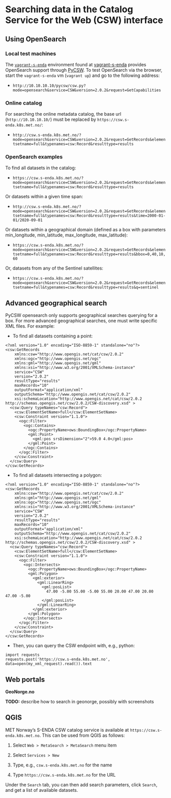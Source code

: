 Searching data in the Catalog Service for the Web (CSW) interface
=================================================================

Using OpenSearch
----------------

### Local test machines

The [`vagrant-s-enda`](https://github.com/metno/vagrant-s-enda) environment found at [vagrant-s-enda](https://github.com/metno/vagrant-s-enda) provides OpenSearch support through [PyCSW](https://github.com/geopython/pycsw). To test OpenSearch via the browser, start the `vagrant-s-enda` vm (`vagrant up`) and go to the following address:

-   `http://10.10.10.10/pycsw/csw.py?mode=opensearch&service=CSW&version=2.0.2&request=GetCapabilities`

### Online catalog

For searching the online metadata catalog, the base url (`http://10.10.10.10/`) must be replaced by `https://csw.s-enda.k8s.met.no/`:

-   `http://csw.s-enda.k8s.met.no/?mode=opensearch&service=CSW&version=2.0.2&request=GetRecords&elementsetname=full&typenames=csw:Record&resulttype=results`

### OpenSearch examples

To find all datasets in the catalog:

-   `https://csw.s-enda.k8s.met.no/?mode=opensearch&service=CSW&version=2.0.2&request=GetRecords&elementsetname=full&typenames=csw:Record&resulttype=results`

Or datasets within a given time span:

-   `http://csw.s-enda.k8s.met.no/?mode=opensearch&service=CSW&version=2.0.2&request=GetRecords&elementsetname=full&typenames=csw:Record&resulttype=results&time=2000-01-01/2020-09-01`

Or datasets within a geographical domain (defined as a box with parameters min\_longitude, min\_latitude, max\_longitude, max\_latitude):

-   `https://csw.s-enda.k8s.met.no/?mode=opensearch&service=CSW&version=2.0.2&request=GetRecords&elementsetname=full&typenames=csw:Record&resulttype=results&bbox=0,40,10,60`

Or, datasets from any of the Sentinel satellites:

-   `https://csw.s-enda.k8s.met.no/?mode=opensearch&service=CSW&version=2.0.2&request=GetRecords&elementsetname=full&typenames=csw:Record&resulttype=results&q=sentinel`

Advanced geographical search
----------------------------

PyCSW opensearch only supports geographical searches querying for a box. For more advanced geographical searches, one must write specific XML files. For example:

-   To find all datasets containing a point:

<!-- -->

    <?xml version="1.0" encoding="ISO-8859-1" standalone="no"?>
    <csw:GetRecords
        xmlns:csw="http://www.opengis.net/cat/csw/2.0.2"
        xmlns:ogc="http://www.opengis.net/ogc"
        xmlns:gml="http://www.opengis.net/gml"
        xmlns:xsi="http://www.w3.org/2001/XMLSchema-instance"
        service="CSW"
        version="2.0.2"
        resultType="results"
        maxRecords="10"
        outputFormat="application/xml"
        outputSchema="http://www.opengis.net/cat/csw/2.0.2"
        xsi:schemaLocation="http://www.opengis.net/cat/csw/2.0.2 http://schemas.opengis.net/csw/2.0.2/CSW-discovery.xsd" >
      <csw:Query typeNames="csw:Record">
        <csw:ElementSetName>full</csw:ElementSetName>
        <csw:Constraint version="1.1.0">
          <ogc:Filter>
            <ogc:Contains>
              <ogc:PropertyName>ows:BoundingBox</ogc:PropertyName>
              <gml:Point>
                <gml:pos srsDimension="2">59.0 4.0</gml:pos>
              </gml:Point>
            </ogc:Contains>
          </ogc:Filter>
        </csw:Constraint>
      </csw:Query>
    </csw:GetRecords>

-   To find all datasets intersecting a polygon:

<!-- -->

    <?xml version="1.0" encoding="ISO-8859-1" standalone="no"?>
    <csw:GetRecords
        xmlns:csw="http://www.opengis.net/cat/csw/2.0.2"
        xmlns:gml="http://www.opengis.net/gml"
        xmlns:ogc="http://www.opengis.net/ogc"
        xmlns:xsi="http://www.w3.org/2001/XMLSchema-instance"
        service="CSW"
        version="2.0.2"
        resultType="results"
        maxRecords="10"
        outputFormat="application/xml"
        outputSchema="http://www.opengis.net/cat/csw/2.0.2"
        xsi:schemaLocation="http://www.opengis.net/cat/csw/2.0.2 http://schemas.opengis.net/csw/2.0.2/CSW-discovery.xsd" >
      <csw:Query typeNames="csw:Record">
        <csw:ElementSetName>full</csw:ElementSetName>
        <csw:Constraint version="1.1.0">
          <ogc:Filter>
            <ogc:Intersects>
              <ogc:PropertyName>ows:BoundingBox</ogc:PropertyName>
              <gml:Polygon>
                <gml:exterior>
                  <gml:LinearRing>
                    <gml:posList>
                      47.00 -5.00 55.00 -5.00 55.00 20.00 47.00 20.00 47.00 -5.00
                    </gml:posList>
                  </gml:LinearRing>
                </gml:exterior>
              </gml:Polygon>
            </ogc:Intersects>
          </ogc:Filter>
        </csw:Constraint>
      </csw:Query>
    </csw:GetRecords>

-   Then, you can query the CSW endpoint with, e.g., python:

<!-- -->

    import requests
    requests.post('https://csw.s-enda.k8s.met.no', data=open(my_xml_request).read()).text

Web portals
-----------

**GeoNorge.no**

**TODO:** describe how to search in geonorge, possibly with screenshots

QGIS
----

MET Norway’s S-ENDA CSW catalog service is available at `https://csw.s-enda.k8s.met.no`. This can be used from QGIS as follows:

1.  Select `Web > MetaSearch > MetaSearch` menu item

2.  Select `Services > New`

3.  Type, e.g., `csw.s-enda.k8s.met.no` for the name

4.  Type `https://csw.s-enda.k8s.met.no` for the URL

Under the `Search` tab, you can then add search parameters, click `Search`, and get a list of available datasets.
